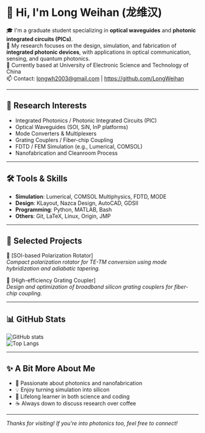 # 👋 Hi, I'm Long Weihan  (龙维汉)

🎓 I'm a graduate student specializing in **optical waveguides** and **photonic integrated circuits (PICs)**.  
🔬 My research focuses on the design, simulation, and fabrication of **integrated photonic devices**, with applications in optical communication, sensing, and quantum photonics.  
📍 Currently based at University of Electronic Science and Technology of China  
📫 Contact: longwh2003@gmail.com | https://github.com/LongWeihan

---

## 🧪 Research Interests

- Integrated Photonics / Photonic Integrated Circuits (PIC)
- Optical Waveguides (SOI, SiN, InP platforms)
- Mode Converters & Multiplexers
- Grating Couplers / Fiber-chip Coupling
- FDTD / FEM Simulation (e.g., Lumerical, COMSOL)
- Nanofabrication and Cleanroom Process

---

## 🛠 Tools & Skills

- **Simulation**: Lumerical, COMSOL Multiphysics, FDTD, MODE
- **Design**: KLayout, Nazca Design, AutoCAD, GDSII
- **Programming**: Python, MATLAB, Bash
- **Others**: Git, LaTeX, Linux, Origin, JMP

---

## 📌 Selected Projects

🔹 [SOI-based Polarization Rotator]  
_Compact polarization rotator for TE-TM conversion using mode hybridization and adiabatic tapering._  

🔹 [High-efficiency Grating Coupler]  
_Design and optimization of broadband silicon grating couplers for fiber-chip coupling._

---

## 📊 GitHub Stats

![GitHub stats](https://github-readme-stats.vercel.app/api?username=yourusername&show_icons=true&theme=default)  
![Top Langs](https://github-readme-stats.vercel.app/api/top-langs/?username=yourusername&layout=compact)

---

## ✨ A Bit More About Me

- 🧠 Passionate about photonics and nanofabrication  
- 💡 Enjoy turning simulation into silicon  
- 📖 Lifelong learner in both science and coding  
- ☕ Always down to discuss research over coffee

---

_Thanks for visiting! If you're into photonics too, feel free to connect!_
